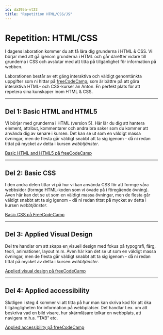 ```yaml
---
id: da395a-vt22
title: "Repetition HTML/CSS/JS"
---
```


# Repetition: HTML/CSS

I dagens laboration kommer du att få lära dig grunderna i HTML & CSS. Vi börjar med att gå igenom grunderna i HTML och går därefter vidare till grunderna i CSS och avslutar med att titta på tillgänlighet för information på webben.

Laborationen består av ett gäng interaktiva och väldigt genomtänkta uppgifter som ni hittar på [freeCodeCamp](https://www.freecodecamp.org/learn/responsive-web-design), som är bättre på att göra interaktiva HTML- och CSS-kurser än Anton. En perfekt plats för att repetera sina kunskaper inom HTML & CSS.

---

## Del 1: Basic HTML and HTML5

Vi börjar med grunderna i HTML (version 5). Här lär du dig att hantera element, attribut, kommentarer och andra bra saker som du kommer att använda dig av senare i kursen. Det kan se ut som en väldigt massa övningar, men de flesta går väldigt snabbt att ta sig igenom - då ni redan tittat på mycket av detta i kursen *webbtjänster*.

[Basic HTML and HTML5 på freeCodeCamp](https://www.freecodecamp.org/learn/responsive-web-design/#basic-html-and-html5)

---

## Del 2: Basic CSS

I den andra delen tittar vi på hur vi kan använda CSS för att formge våra webbsidor (formge HTML-koden som vi övade på i föregående övning). Även här kan det se ut som en väldigt massa övningar, men de flesta går väldigt snabbt att ta sig igenom - då ni redan tittat på mycket av detta i kursen *webbtjänster*. 

[Basic CSS på FreeCodeCamp](https://www.freecodecamp.org/learn/responsive-web-design/#basic-css)

---

## Del 3: Applied Visual Design

Del tre handlar om att skapa en visuell design med fokus på typografi, färg, teori, animationer, layout m.m. Även här kan det se ut som en väldigt massa övningar, men de flesta går väldigt snabbt att ta sig igenom - då ni redan tittat på mycket av detta i kursen *webbtjänster*. 

[Applied visual design på freeCodeCamp](https://www.freecodecamp.org/learn/responsive-web-design/#applied-visual-design)

---

## Del 4: Applied accessibility

Slutligen i steg 4 kommer vi att titta på hur man kan skriva kod för att öka tillgängligheten för information på webbplatser. Det handlar t.ex. om att beskriva vad en bild visare, hur skärmläsare tolkar en webbplats, att navigera m.h.a. "TAB" etc.

[Applied accessibility på freeCodeCamp](https://www.freecodecamp.org/learn/responsive-web-design/#applied-accessibility)
